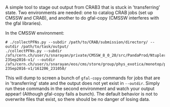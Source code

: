 A simple tool to stage out output from CRAB3 that is stuck in 'transferring' state. Two environments are needed: one to catalog CRAB jobs (set up CMSSW and CRAB), and another to do gfal-copy (CMSSW interferes with the gfal libraries).

In the CMSSW environment:

```
# ./collectPFNs.py --subdir /path/to/CRAB/submission/directory/ --outdir /path/to/task/output/
./collectPFNs.py --subdir /afs/cern.ch/user/s/snarayan/private/CMSSW_8_0_20/src/PandaProd/Ntupler/test/Submission/crab_SingleElectron_Run2016E-23Sep2016-v1/ --outdir /afs/cern.ch/user/s/snarayan/eos/cms/store/group/phys_exotica/monotop/pandaprod/v_8022_2_snarayan/SingleElectron/SingleElectron_Run2016E-23Sep2016-v1/161206_231050/
```

This will dump to screen a bunch of `gfal-copy` commands for jobs that are in 'transferring' state and the output does not yet exist in `--outdir`. Simply run these commands in the second environment and watch your output appear! (Although gfal-copy fails a bunch). The default behavior is not to overwrite files that exist, so there should be no danger of losing data.

